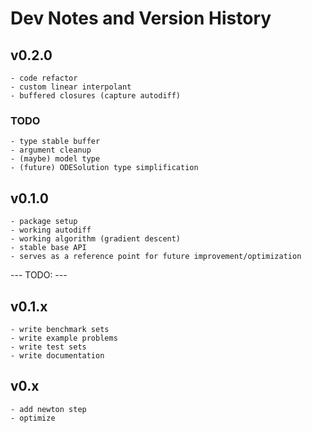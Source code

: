 # Dev Notes and Version History


## v0.2.0
    - code refactor
    - custom linear interpolant
    - buffered closures (capture autodiff)
    
### TODO
    - type stable buffer
    - argument cleanup
    - (maybe) model type
    - (future) ODESolution type simplification

## v0.1.0
    - package setup
    - working autodiff
    - working algorithm (gradient descent)
    - stable base API
    - serves as a reference point for future improvement/optimization


--- TODO: ---

## v0.1.x
    - write benchmark sets
    - write example problems
    - write test sets
    - write documentation

## v0.x
    - add newton step
    - optimize